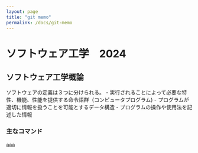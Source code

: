 ```yaml
---
layout: page
title: "git memo"
permalink: /docs/git-memo
---
```


# ソフトウェア工学　2024

## ソフトウェア工学概論
ソフトウェアの定義は３つに分けられる。  - 実行されることによって必要な特性、機能、性能を提供する命令語群（コンピュータプログラム)  - プログラムが適切に情報を扱うことを可能とするデータ構造  - プログラムの操作や使用法を記述した情報 

### 主なコマンド

aaa